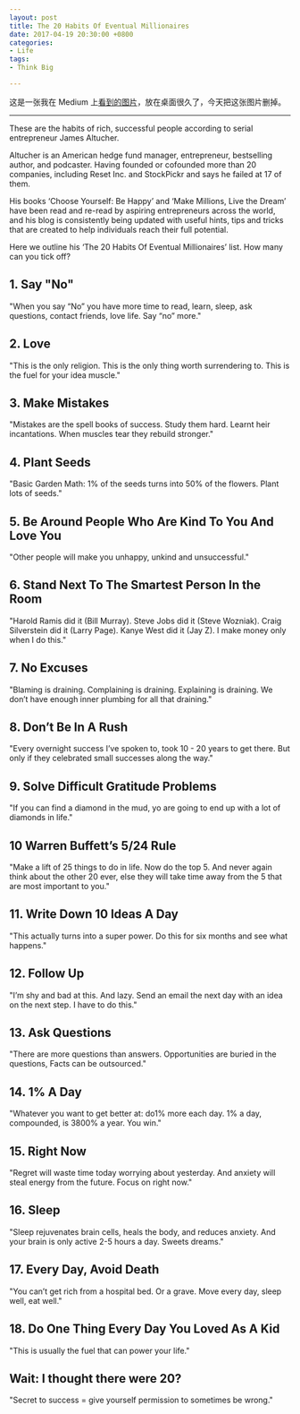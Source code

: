 ```yaml
---
layout: post
title: The 20 Habits Of Eventual Millionaires
date: 2017-04-19 20:30:00 +0800
categories:
- Life
tags:
- Think Big

---
```


这是一张我在 Medium 上[看到的图片](https://medium.com/the-mission/the-20-habits-of-eventual-millionaires-ef616090bf70)，放在桌面很久了，今天把这张图片删掉。

----

These are the habits of rich, successful people according to serial entrepreneur James Altucher.

Altucher is an American hedge fund manager, entrepreneur, bestselling author, and podcaster. Having founded or cofounded more than 20 companies, including Reset Inc. and StockPickr and says he failed at 17 of them.

His books ‘Choose Yourself: Be Happy’ and ‘Make Millions, Live the Dream’ have been read and re-read by aspiring entrepreneurs across the world, and his blog is consistently being updated with useful hints, tips and tricks that are created to help individuals reach their full potential. 

Here we outline his ‘The 20 Habits Of Eventual Millionaires’ list. How many can you tick off?

## 1. Say "No"

"When you say “No” you have more time to read, learn, sleep, ask questions, contact friends, love life. Say “no” more."

## 2. Love

"This is the only religion. This is the only thing worth surrendering to. This is the fuel for your idea muscle."

## 3. Make Mistakes

"Mistakes are the spell books of success. Study them hard. Learnt heir incantations. When muscles tear they rebuild stronger."

## 4. Plant Seeds

"Basic Garden Math: 1% of the seeds turns into 50% of the flowers. Plant lots of seeds."

## 5. Be Around People Who Are Kind To You And Love You

"Other people will make you unhappy, unkind and unsuccessful."

## 6. Stand Next To The Smartest Person In the Room

"Harold Ramis did it (Bill Murray). Steve Jobs did it (Steve Wozniak). Craig Silverstein did it (Larry Page). Kanye West did it (Jay Z). I make money only when I do this."

## 7. No Excuses

"Blaming is draining. Complaining is draining. Explaining is draining. We don’t have enough inner plumbing for all that draining."

## 8. Don’t Be In A Rush

"Every overnight success I’ve spoken to, took 10 - 20 years to get there. But only if they celebrated small successes along the way."

## 9. Solve Difficult Gratitude Problems

"If you can find a diamond in the mud, yo are going to end up with a lot of diamonds in life."

## 10 Warren Buffett’s 5/24 Rule

"Make a lift of 25 things to do in life. Now do the top 5. And never again think about the other 20 ever, else they will take time away from the 5 that are most important to you."

## 11. Write Down 10 Ideas A Day

"This actually turns into a super power. Do this for six months and see what happens."

## 12. Follow Up

"I’m shy and bad at this. And lazy. Send an email the next day with an idea on the next step. I have to do this."

## 13. Ask Questions 

"There are more questions than answers. Opportunities are buried in the questions, Facts can be outsourced."

## 14. 1% A Day

"Whatever you want to get better at: do1% more each day. 1% a day, compounded, is 3800% a year. You win."

## 15. Right Now

"Regret will waste time today worrying about yesterday. And anxiety will steal energy from the future. Focus on right now."

## 16. Sleep

"Sleep rejuvenates brain cells, heals the body, and reduces anxiety. And your brain is only active 2-5 hours a day. Sweets dreams."

## 17. Every Day, Avoid Death

"You can’t get rich from a hospital bed. Or a grave. Move every day, sleep well, eat well."

## 18. Do One Thing Every Day You Loved As A Kid

 "This is usually the fuel that can power your life."

## Wait: I thought there were 20? 

"Secret to success = give yourself permission to sometimes be wrong."